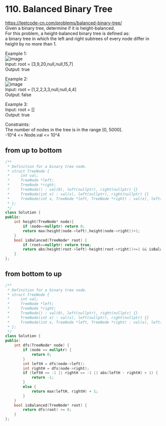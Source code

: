 # 110. Balanced Binary Tree
https://leetcode-cn.com/problems/balanced-binary-tree/  
Given a binary tree, determine if it is height-balanced.  
For this problem, a height-balanced binary tree is defined as:  
a binary tree in which the left and right subtrees of every node differ in height by no more than 1.  

Example 1:  
![image](https://user-images.githubusercontent.com/60777462/154847015-15191d4c-e48c-42bb-ac27-bc8f7e10dc89.png)  
Input: root = [3,9,20,null,null,15,7]  
Output: true  

Example 2:  
![image](https://user-images.githubusercontent.com/60777462/154847032-42a5bf98-ca58-414e-bb4e-7a9f0f6d2839.png)  
Input: root = [1,2,2,3,3,null,null,4,4]  
Output: false  

Example 3:  
Input: root = []  
Output: true  

Constraints:  
The number of nodes in the tree is in the range [0, 5000].  
-10^4 <= Node.val <= 10^4  

## from up to bottom
``` cpp
/**
 * Definition for a binary tree node.
 * struct TreeNode {
 *     int val;
 *     TreeNode *left;
 *     TreeNode *right;
 *     TreeNode() : val(0), left(nullptr), right(nullptr) {}
 *     TreeNode(int x) : val(x), left(nullptr), right(nullptr) {}
 *     TreeNode(int x, TreeNode *left, TreeNode *right) : val(x), left(left), right(right) {}
 * };
 */
class Solution {
public:
    int height(TreeNode* node){
        if (node==nullptr) return 0;
        return max(height(node->left),height(node->right))+1;
    }
    bool isBalanced(TreeNode* root) {
        if (root==nullptr) return true;
        return abs(height(root->left)-height(root->right))<=1 && isBalanced(root->left) && isBalanced(root->right);
    }
};
```

## from bottom to up
``` cpp
/**
 * Definition for a binary tree node.
 * struct TreeNode {
 *     int val;
 *     TreeNode *left;
 *     TreeNode *right;
 *     TreeNode() : val(0), left(nullptr), right(nullptr) {}
 *     TreeNode(int x) : val(x), left(nullptr), right(nullptr) {}
 *     TreeNode(int x, TreeNode *left, TreeNode *right) : val(x), left(left), right(right) {}
 * };
 */
class Solution {
public:
    int dfs(TreeNode* node) {
        if (node == nullptr) {
            return 0;
        }
        int leftH = dfs(node->left);
        int rightH = dfs(node->right);
        if (leftH == -1 || rightH == -1 || abs(leftH - rightH) > 1) {
            return -1;
        }
        else {
            return max(leftH, rightH) + 1;
        }
    }
    bool isBalanced(TreeNode* root) {
        return dfs(root) >= 0;
    }
};
```
